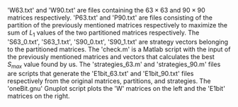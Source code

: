 'W63.txt' and 'W90.txt' are files containing the $63 \times 63$ and $90 \times 90$ matrices respectively.
'P63.txt' and 'P90.txt' are files consisting of the partition of the previously mentioned matrices respectively to maximize the sum of $L_1$ values of the two partitioned matrices respectively.
The 'S63_0.txt', 'S63_1.txt', 'S90_0.txt', 'S90_1.txt' are strategy vectors belonging to the partitioned matrices.
The 'check.m' is a Matlab script with the input of the previously mentioned matrices and vectors that calculates the best $S_{max}$ value found by us.
The 'strategies_63.m' and 'strategies_90.m' files are scripts that generate the 'E1bit_63.txt' and 'E1bit_90.txt' files respectively from the original matrices, partitions, and strategies.
The 'oneBit.gnu' Gnuplot script plots the 'W' matrices on the left and the 'E1bit' matrices on the right.

